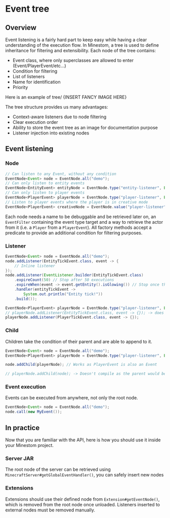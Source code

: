 # Event tree

## Overview

Event listening is a fairly hard part to keep easy while having a clear understanding of the execution flow. In Minestom, a tree is used to define inheritance for filtering and extensibility. Each node of the tree contains:

* Event class, where only superclasses are allowed to enter \(Event/PlayerEvent/etc...\)
* Condition for filtering
* List of listeners
* Name for identification
* Priority

Here is an example of tree/ {INSERT FANCY IMAGE HERE}

The tree structure provides us many advantages:

* Context-aware listeners due to node filtering
* Clear execution order
* Ability to store the event tree as an image for documentation purpose
* Listener injection into existing nodes

## Event listening

### Node

```java
// Can listen to any Event, without any condition
EventNode<Event> node = EventNode.all("demo");
// Can only listen to entity events
EventNode<EntityEvent> entityNode = EventNode.type("entity-listener", EventFilter.ENTITY);
// Can only listen to player events
EventNode<PlayerEvent> playerNode = EventNode.type("player-listener", EventFilter.PLAYER);
// Listen to player events where the player is in creative mode
EventNode<PlayerEvent> creativeNode = EventNode.value("player-listener", EventFilter.PLAYER, Player::isCreative);
```

Each node needs a name to be debuggable and be retrieved later on, an `EventFilter` containing the event type target and a way to retrieve the actor from it \(i.e. a `Player` from a `PlayerEvent`\). All factory methods accept a predicate to provide an additional condition for filtering purposes.

### Listener

```java
EventNode<Event> node = EventNode.all("demo");
node.addListener(EntityTickEvent.class, event -> {
    // Inline listener
});
node.addListener(EventListener.builder(EntityTickEvent.class)
    .expireCount(50) // Stop after 50 executions
    .expireWhen(event -> event.getEntity().isGlowing()) // Stop once the predicate returns true
    .handler(entityTickEvent ->
        System.out.println("Entity tick!"))
    .build());

EventNode<PlayerEvent> playerNode = EventNode.type("player-listener", EventFilter.PLAYER);
// playerNode.addListener(EntityTickEvent.class, event -> {}); -> does not work as playerNode only accept player events
playerNode.addListener(PlayerTickEvent.class, event -> {});
```

### Child

Children take the condition of their parent and are able to append to it.

```java
EventNode<Event> node = EventNode.all("demo");
EventNode<PlayerEvent> playerNode = EventNode.type("player-listener", EventFilter.PLAYER);

node.addChild(playerNode); // Works as PlayerEvent is also an Event

// playerNode.addChild(node); -> Doesn't compile as the parent would be more restrictive than the child
```

### Event execution

Events can be executed from anywhere, not only the root node.

```java
EventNode<Event> node = EventNode.all("demo");
node.call(new MyEvent());
```

## In practice

Now that you are familiar with the API, here is how you should use it inside your Minestom project.

### Server JAR

The root node of the server can be retrieved using `MinecraftServer#getGlobalEventHandler()`, you can safely insert new nodes

### Extensions

Extensions should use their defined node from `Extension#getEventNode()`, which is removed from the root node once unloaded. Listeners inserted to external nodes must be removed manually.

